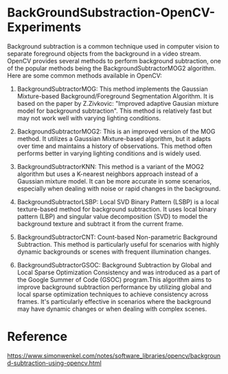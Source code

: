 # BackGroundSubstraction-OpenCV-Experiments
Background subtraction is a common technique used in computer vision to separate foreground objects from the background in a video stream. 
OpenCV provides several methods to perform background subtraction, one of the popular methods being the BackgroundSubtractorMOG2 algorithm.
 Here are some common methods available in OpenCV:

1. BackgroundSubtractorMOG: This method implements the Gaussian Mixture-based Background/Foreground Segmentation Algorithm. It is based on the paper by Z.Zivkovic: "Improved adaptive Gausian mixture model for background subtraction". This method is relatively fast but may not work well with varying lighting conditions.

2. BackgroundSubtractorMOG2: This is an improved version of the MOG method. It utilizes a Gaussian Mixture-based algorithm, but it adapts over time and maintains a history of observations. This method often performs better in varying lighting conditions and is widely used.

3. BackgroundSubtractorKNN: This method is a variant of the MOG2 algorithm but uses a K-nearest neighbors approach instead of a Gaussian mixture model. It can be more accurate in some scenarios, especially when dealing with noise or rapid changes in the background.

4. BackgroundSubtractorLSBP: Local SVD Binary Pattern (LSBP) is a local texture-based method for background subtraction. It uses local binary pattern (LBP) and singular value decomposition (SVD) to model the background texture and subtract it from the current frame.

5. BackgroundSubtractorCNT: Count-based Non-parametric Background Subtraction. This method is particularly useful for scenarios with highly dynamic backgrounds or scenes with frequent illumination changes.

6. BackgroundSubtractorGSOC: Background Subtraction by Global and Local Sparse Optimization Consistency and was introduced as a part of the Google Summer of Code (GSOC) program.This algorithm aims to improve background subtraction performance by utilizing global and local sparse optimization techniques to achieve consistency across frames. It's particularly effective in scenarios where the background may have dynamic changes or when dealing with complex scenes.



# Reference 
https://www.simonwenkel.com/notes/software_libraries/opencv/background-subtraction-using-opencv.html
